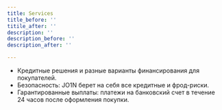 ```yaml
---
title: Services
title_before: ''
titile_after: ''
description: ''
description_before: ''
description_after: ''

---
```

* Кредитные решения и разные варианты финансирования для покупателей.
* Безопасность: JO1N берет на себя все кредитные и фрод-риски.
* Гарантированные выплаты: платежи на банковский счет в течение 24 часов после оформления покупки.